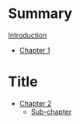 # Summary
[Introduction](README.md)

- [Chapter 1](./chapter_1.md)

# Title

- [Chapter 2](nested/README.md)
    - [Sub-chapter](nested/sub-chapter.md)
